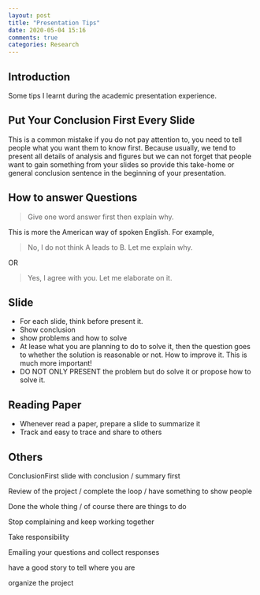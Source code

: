 ```yaml
---
layout: post
title: "Presentation Tips"
date: 2020-05-04 15:16
comments: true
categories: Research
---
```


## Introduction

Some tips I learnt during the academic presentation experience. 


<!--more-->

## Put Your Conclusion First Every Slide 

This is a common mistake if you do not pay attention to, you need to tell people what you want them to know first. Because usually, we tend to present all details of analysis and figures but we can not forget that people want to gain something from your slides so provide this take-home or general conclusion sentence in the beginning of your presentation.

## How to answer Questions

> Give one word answer first then explain why.

This is more the American way of spoken English. For example,

> No, I do not think A leads to B. Let me explain why.

OR

> Yes, I agree with you. Let me elaborate on it.


## Slide

* For each slide, think before present it.
* Show conclusion
* show problems and how to solve
* At lease what you are planning to do to solve it, then the question goes to whether the solution is reasonable or not. How to improve it. This is much more important!
* DO NOT ONLY PRESENT the problem but do solve it or propose how to solve it.


## Reading Paper

* Whenever read a paper, prepare a slide to summarize it
* Track and easy to trace and share to others

## Others

ConclusionFirst slide with conclusion / summary first 

Review of the project / complete the loop / have something to show people

Done the whole thing / of course there are things to do 

Stop complaining and keep working together

Take responsibility

Emailing your questions and collect responses

have a good story to tell where you are

organize the project
